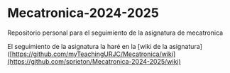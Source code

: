 # Mecatronica-2024-2025
Repositorio personal para el seguimiento de la asignatura de mecatronica

El seguimiento de la asignatura la haré en la [wiki de la asignatura]([https://github.com/myTeachingURJC/Mecatronica/wiki](https://github.com/sprieton/Mecatronica-2024-2025/wiki)
